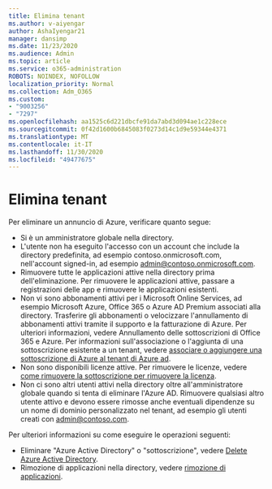 ```yaml
---
title: Elimina tenant
ms.author: v-aiyengar
author: AshaIyengar21
manager: dansimp
ms.date: 11/23/2020
ms.audience: Admin
ms.topic: article
ms.service: o365-administration
ROBOTS: NOINDEX, NOFOLLOW
localization_priority: Normal
ms.collection: Adm_O365
ms.custom:
- "9003256"
- "7297"
ms.openlocfilehash: aa1525c6d221dbcfe91da7abd3d094ae1c228ece
ms.sourcegitcommit: 0f42d1600b6845083f0273d14c1d9e59344e4371
ms.translationtype: MT
ms.contentlocale: it-IT
ms.lasthandoff: 11/30/2020
ms.locfileid: "49477675"
---
```

# <a name="delete-tenant"></a>Elimina tenant

Per eliminare un annuncio di Azure, verificare quanto segue:
- Si è un amministratore globale nella directory.
- L'utente non ha eseguito l'accesso con un account che include la directory predefinita, ad esempio contoso.onmicrosoft.com, nell'account signed-in, ad esempio admin@contoso.onmicrosoft.com.
- Rimuovere tutte le applicazioni attive nella directory prima dell'eliminazione. Per rimuovere le applicazioni attive, passare a registrazioni delle app e rimuovere le applicazioni esistenti.
- Non vi sono abbonamenti attivi per i Microsoft Online Services, ad esempio Microsoft Azure, Office 365 o Azure AD Premium associati alla directory. Trasferire gli abbonamenti o velocizzare l'annullamento di abbonamenti attivi tramite il supporto e la fatturazione di Azure. Per ulteriori informazioni, vedere Annullamento delle sottoscrizioni di Office 365 e Azure. Per informazioni sull'associazione o l'aggiunta di una sottoscrizione esistente a un tenant, vedere [associare o aggiungere una sottoscrizione di Azure al tenant di Azure ad](https://docs.microsoft.com/azure/active-directory/fundamentals/active-directory-how-subscriptions-associated-directory).
- Non sono disponibili licenze attive. Per rimuovere le licenze, vedere [come rimuovere la sottoscrizione per rimuovere la licenza](https://docs.microsoft.com/azure/active-directory/enterprise-users/directory-delete-howto#delete-a-subscription).
- Non ci sono altri utenti attivi nella directory oltre all'amministratore globale quando si tenta di eliminare l'Azure AD. Rimuovere qualsiasi altro utente attivo e devono essere rimosse anche eventuali dipendenze su un nome di dominio personalizzato nel tenant, ad esempio gli utenti creati con admin@contoso.com.

Per ulteriori informazioni su come eseguire le operazioni seguenti:
- Eliminare "Azure Active Directory" o "sottoscrizione", vedere [Delete Azure Active Directory](https://docs.microsoft.com/azure/active-directory/users-groups-roles/directory-delete-howto).
- Rimozione di applicazioni nella directory, vedere [rimozione di applicazioni](https://docs.microsoft.com/azure/active-directory/develop/quickstart-remove-app). 
